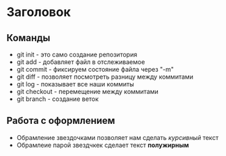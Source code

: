 # Заголовок 
## Команды
* git init - это само создание репозитория 
* git add - добавляет файл в отслеживаемое 
* git commit - фиксируем состояние файла через "-m"
* git diff - позволяет посмотреть  разницу между коммитами 
* git log - показывает все наши коммиты
* git checkout - перемещение между коммитами 
* git branch - создание веток 

## Работа с оформлением 
* Обрамление звездочками позволяет нам сделать *курсивный* текст 
* Обрамлеие парой звездчкек сделает текст **полужирным**
